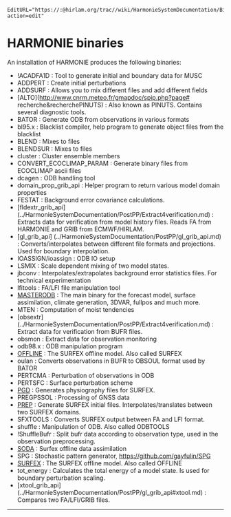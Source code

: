 ```@meta
EditURL="https://:@hirlam.org/trac//wiki/HarmonieSystemDocumentation/Binaries?action=edit"
```


# HARMONIE binaries

 An installation of HARMONIE produces the following binaries:

 * !ACADFA1D : Tool to generate initial and boundary data for MUSC
 * ADDPERT : Create initial perturbations
 * ADDSURF : Allows you to mix different files and add different fields
 * [ALTO](http://www.cnrm.meteo.fr/gmapdoc/spip.php?page# recherche&recherchePINUTS) : Also known as PINUTS. Contains several diagnostic tools.
 * BATOR : Generate ODB from observations in various formats
 * bl95.x : Blacklist compiler, help program to generate object files from the blacklist
 * BLEND : Mixes to files
 * BLENDSUR : Mixes to files
 * cluster : Cluster ensemble members
 * CONVERT_ECOCLIMAP_PARAM : Generate binary files from ECOCLIMAP ascii files
 * dcagen : ODB handling tool
 * domain_prop_grib_api : Helper program to return various model domain properties
 * FESTAT : Background error covariance calculations.
 * [fldextr_grib_api] (../HarmonieSystemDocumentation/PostPP/Extract4verification.md) : Extracts data for verification from model history files. Reads FA from HARMONIE and GRIB from ECMWF/HIRLAM.
 * [gl_grib_api] (../HarmonieSystemDocumentation/PostPP/gl_grib_api.md) : Converts/interpolates between different file formats and projections. Used for boundary interpolation.
 * IOASSIGN/ioassign : ODB IO setup
 * LSMIX : Scale dependent mixing of two model states.
 * jbconv : Interpolates/extrapolates background error statistics files. For technical experimentation
 * lfitools : FA/LFI file manipulation tool
 * [MASTERODB](http://www.cnrm.meteo.fr/gmapdoc//IMG/pdf/ykarpbasics43.pdf) : The main binary for the forecast model, surface assimilation, climate generation, 3DVAR, fullpos and much more.
 * MTEN : Computation of moist tendencies
 * [obsextr] (../HarmonieSystemDocumentation/PostPP/Extract4verification.md) : Extract data for verification from BUFR files. 
 * obsmon : Extract data for observation monitoring
 * odb98.x : ODB manipulation program
 * [OFFLINE](http://www.cnrm.meteo.fr/surfex/) : The SURFEX offline model. Also called SURFEX
 * oulan : Converts observations in BUFR to OBSOUL format used by BATOR
 * PERTCMA : Perturbation of observations in ODB
 * PERTSFC : Surface perturbation scheme
 * [PGD](http://www.cnrm.meteo.fr/surfex/) : Generates physiography files for SURFEX.
 * PREGPSSOL : Processing of GNSS data
 * [PREP](http://www.cnrm.meteo.fr/surfex/) : Generate SURFEX initial files. Interpolates/translates between two SURFEX domains.
 * SFXTOOLS : Converts SURFEX output between FA and LFI format.
 * shuffle : Manipulation of ODB. Also called ODBTOOLS
 * !ShuffleBufr : Split bufr data according to observation type, used in the observation preprocessing.
 * [SODA](http://www.cnrm.meteo.fr/surfex/) : Surfex offline data assimilation
 * SPG : Stochastic pattern generator, https://github.com/gayfulin/SPG
 * [SURFEX](http://www.cnrm.meteo.fr/surfex/) : The SURFEX offline model. Also called OFFLINE
 * tot_energy : Calculates the total energy of a model state. Is used for boundary perturbation scaling.
 * [xtool_grib_api] (../HarmonieSystemDocumentation/PostPP/gl_grib_api#xtool.md) : Compares two FA/LFI/GRIB files.


----



